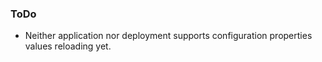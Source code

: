 ### ToDo

- Neither application nor deployment supports configuration properties values reloading yet.
